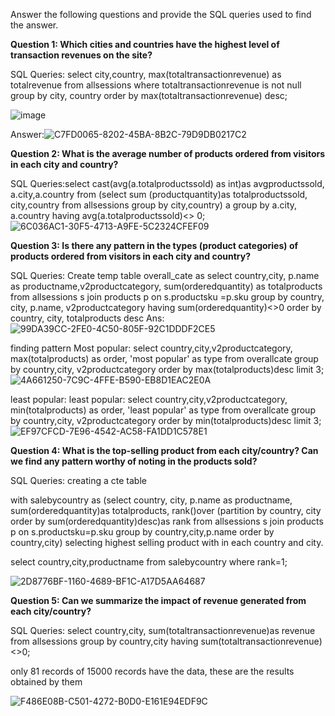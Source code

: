 Answer the following questions and provide the SQL queries used to find the answer.

    
**Question 1: Which cities and countries have the highest level of transaction revenues on the site?**


SQL Queries:
select city,country, max(totaltransactionrevenue) as totalrevenue
from allsessions
where totaltransactionrevenue is not null
group by city, country
order by max(totaltransactionrevenue) desc;

![image](https://github.com/yogitha-90/SQL-project/assets/145248979/b8b26cd6-63ff-470b-bf4a-eadf1d8acb3f)




Answer:![C7FD0065-8202-45BA-8B2C-79D9DB0217C2](https://github.com/yogitha-90/SQL-project/assets/145248979/1b17fde8-8fd2-4a21-be71-475bae98ba5a)




**Question 2: What is the average number of products ordered from visitors in each city and country?**


SQL Queries:select cast(avg(a.totalproductssold) as int)as avgproductssold, a.city,a.country from 
(select sum (productquantity)as totalproductssold,
city,country from allsessions
group by city,country) a group by a.city, a.country
having avg(a.totalproductssold)<> 0;
![6C036AC1-30F5-4713-A9FE-5C2324CFEF09](https://github.com/yogitha-90/SQL-project/assets/145248979/927cafd8-39a4-4fed-96ad-897770294c3c)











**Question 3: Is there any pattern in the types (product categories) of products ordered from visitors in each city and country?**


SQL Queries:
Create temp table overall_cate as
select country,city, p.name as productname,v2productcategory, sum(orderedquantity) as totalproducts
from allsessions s join products p on s.productsku =p.sku
group by country, city, p.name, v2productcategory
having sum(orderedquantity)<>0
order by country, city, totalproducts desc
Ans: ![99DA39CC-2FE0-4C50-805F-92C1DDDF2CE5](https://github.com/yogitha-90/SQL-project/assets/145248979/0f66069a-f2a6-49db-8543-66a6f05295b2)

finding pattern
Most popular:
select country,city,v2productcategory, max(totalproducts) as order,
'most popular' as type
from overallcate
group by country,city, v2productcategory
order by max(totalproducts)desc
limit 3;
![4A661250-7C9C-4FFE-B590-EB8D1EAC2E0A](https://github.com/yogitha-90/SQL-project/assets/145248979/948e8e8b-2357-4cf9-9938-653fb1c9df4a)

least popular:
least popular:
select country,city,v2productcategory, min(totalproducts) as order,
'least popular' as type
from overallcate
group by country,city, v2productcategory
order by min(totalproducts)desc
limit 3;
![EF97CFCD-7E96-4542-AC58-FA1DD1C578E1](https://github.com/yogitha-90/SQL-project/assets/145248979/80e8e0c3-77bf-44aa-9de8-901334493ad7)










**Question 4: What is the top-selling product from each city/country? Can we find any pattern worthy of noting in the products sold?**


SQL Queries:
creating a cte table

with salebycountry as (select country, city, p.name as productname,
sum(orderedquantity)as totalproducts,
rank()over (partition by country, city order by sum(orderedquantity)desc)as rank
from allsessions s
join products p on s.productsku=p.sku
group by country,city,p.name
order by country,city)
selecting highest selling product with in each country and city.

select country,city,productname
from salebycountry
where rank=1;

![2D8776BF-1160-4689-BF1C-A17D5AA64687](https://github.com/yogitha-90/SQL-project/assets/145248979/a07da32f-ac77-4d49-9e66-b42d391c9c34)


**Question 5: Can we summarize the impact of revenue generated from each city/country?**

SQL Queries:
select country,city,
sum(totaltransactionrevenue)as revenue
from allsessions
group by country,city
having sum(totaltransactionrevenue)<>0;

only 81 records of 15000 records have the data, these are the results obtained by them

![F486E08B-C501-4272-B0D0-E161E94EDF9C](https://github.com/yogitha-90/SQL-project/assets/145248979/16320bb0-4664-4c4e-a521-90f96406c6dd)












